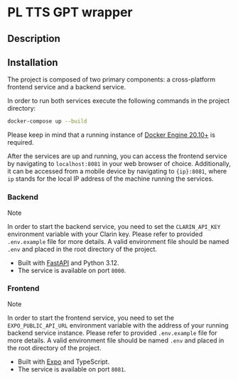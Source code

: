# PL TTS GPT wrapper

## Description

## Installation

The project is composed of two primary components: a cross-platform frontend service and a backend service.

In order to run both services execute the following commands in the project directory:

```bash
docker-compose up --build
```

Please keep in mind that a running instance of [Docker Engine 20.10+](https://docs.docker.com/) is required.

After the services are up and running, you can access the frontend service by navigating to `localhost:8081` in your web browser of choice. Additionally, it can be accessed from a mobile device by navigating to `{ip}:8081`, where `ip` stands for the local IP address of the machine running the services.

### Backend 

> [!NOTE]
> In order to start the backend service, you need to set the `CLARIN_API_KEY` environment variable with your Clarin key. Please refer to provided `.env.example` file for more details. A valid environment file should be named `.env` and placed in the root directory of the project.

- Built with [FastAPI](https://fastapi.tiangolo.com/) and Python 3.12.
- The service is available on port `8000`.

### Frontend 
> [!NOTE]
> In order to start the frontend service, you need to set the `EXPO_PUBLIC_API_URL` environment variable with the address of your running backend service instance. Please refer to provided `.env.example` file for more details. A valid environment file should be named `.env` and placed in the root directory of the project.


- Built with [Expo](https://docs.expo.dev/) and TypeScript.
- The service is available on port `8081`.
